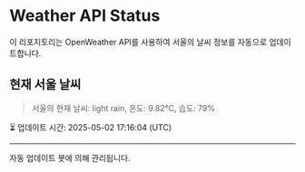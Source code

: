 
# Weather API Status

이 리포지토리는 OpenWeather API를 사용하여 서울의 날씨 정보를 자동으로 업데이트합니다.

## 현재 서울 날씨
> 서울의 현재 날씨: light rain, 온도: 9.82°C, 습도: 79%

⏳ 업데이트 시간: 2025-05-02 17:16:04 (UTC)

---
자동 업데이트 봇에 의해 관리됩니다.
